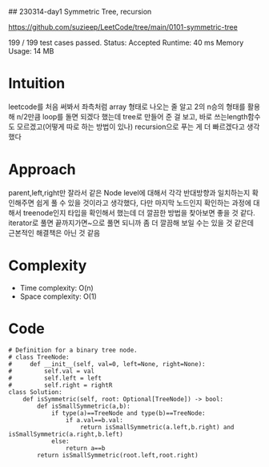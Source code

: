 ​## 230314-day1 Symmetric Tree, recursion

https://github.com/suzieep/LeetCode/tree/main/0101-symmetric-tree

199 / 199 test cases passed.
Status: Accepted
Runtime: 40 ms
Memory Usage: 14 MB

# Intuition

leetcode를 처음 써봐서 좌측처럼 array 형태로 나오는 줄 알고 2의 n승의 형태를 활용해 n/2만큼 loop를 돌면 되겠다 했는데 tree로 만들어 준 걸 보고, 바로 쓰는length함수도 모르겠고(어떻게 따로 하는 방법이 있나) recursion으로 푸는 게 더 빠르겠다고 생각했다

# Approach

parent,left,right만 잘라서 같은 Node level에 대해서 각각 반대방향과 일치하는지 확인해주면 쉽게 풀 수 있을 것이라고 생각했다, 다만 마지막 노드인지 확인하는 과정에 대해서 treenode인지 타입을 확인해서 했는데 더 깔끔한 방법을 찾아보면 좋을 것 같다. iterator로 풀면 끝까지가면~으로 풀면 되니까 좀 더 깔끔해 보일 수는 있을 것 같은데 근본적인 해결책은 아닌 것 같음

# Complexity

- Time complexity: O(n)
- Space complexity: O(1)

# Code

```
# Definition for a binary tree node.
# class TreeNode:
#     def __init__(self, val=0, left=None, right=None):
#         self.val = val
#         self.left = left
#         self.right = rightR
class Solution:
    def isSymmetric(self, root: Optional[TreeNode]) -> bool:
        def isSmallSymmetric(a,b):
            if type(a)==TreeNode and type(b)==TreeNode:
                if a.val==b.val:
                    return isSmallSymmetric(a.left,b.right) and isSmallSymmetric(a.right,b.left)
            else:
                return a==b
        return isSmallSymmetric(root.left,root.right)
```
